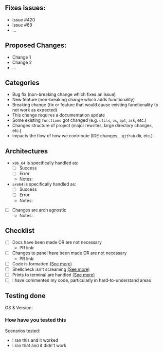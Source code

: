 <!--Heya! Thanks for the PR. Please fill out this short little form below to help us review this faster-->

## Fixes issues: 
- Issue #420
- Issue #69
- ...

## Proposed Changes:
- Change 1
- Change 2
- ...

## Categories
<!-- Delete whichever don't apply -->
- Bug fix (non-breaking change which fixes an issue)
- New feature (non-breaking change which adds functionality)
- Breaking change (fix or feature that would cause existing functionality to not work as expected)
- This change requires a documentation update
- Some existing `functions` got changed (e.g. `utils`, `os`, `apt`, `ask`, etc.)
- Changes structure of project (major rewrites, large directory changes, etc.)
- Impacts the flow of how we contribute (IDE changes, `.github` dir, etc.)

## Architectures
<!-- In case it is impossible to handle due to some issues, please make sure to handle that case for the end-user's sexperience-->
- `x86_64` is specifically handled as:
    - [ ] Success
    - [ ] Error
    - Notes: 
- `arm64` is specifically handled as:
    - [ ] Success
    - [ ] Error
    - Notes: 
- [ ] Changes are arch agnostic <!-- This means things like nginx/systemd/bash changes -->
    - Notes: 

## Checklist
<!-- Please note that we also require you to check the CONTRIBUTORS.md file, this is just a short list-->
- [ ] Docs have been made OR are not necessary
    - PR link: 
- [ ] Changes to panel have been made OR are not necessary
    - PR link: 
- [ ] Code is formatted [(See more)](https://github.com/swizzin/swizzin/blob/master/CONTRIBUTING.md#editor-plugins-and-tooling)
- [ ] Shellcheck isn't screaming [(See more)](https://github.com/swizzin/swizzin/blob/master/CONTRIBUTING.md#editor-plugins-and-tooling)
- [ ] Prints to terminal are handled [(See more)](https://github.com/swizzin/swizzin/blob/master/CONTRIBUTING.md#printing-into-the-terminal)
- [ ] I have commented my code, particularly in hard-to-understand areas

## Testing done
OS & Version:

### How have you tested this
<!-- Story time, please! -->
Scenarios tested:
- I ran this and it worked
- I ran that and it didn't work

